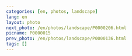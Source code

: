 ```yaml
---
categories: [en, photos, landscape]
lang: en
layout: photo
next_photo: /en/photos/landscape/P0000206.html
picname: P0000015
prev_photo: /en/photos/landscape/P0000136.html
tags: []
---
```

